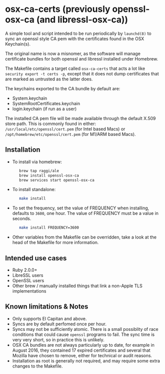 # osx-ca-certs (previously openssl-osx-ca (and libressl-osx-ca))

A simple tool and script intended to be run periodically by `launchd(8)` to sync
an openssl style CA pem with the certificates found in the OSX Keychain(s).

The original name is now a misnomer, as the software will manage certificate
bundles for both openssl and libressl installed under Homebrew.

The Makefile contains a target called `osx-ca-certs` that acts a lot like
`security export -t certs -p`, except that it does not dump certificates that
are marked as untrusted as the latter does.

The keychains exported to the CA bundle by default are:
 * System.keychain
 * SystemRootCertificates.keychain
 * login.keychain (if run as a user)

The installed CA pem file will be made available through the default X.509 store
path. This is commonly found in either: `/usr/local/etc/openssl/cert.pem` (for
Intel based Macs) or `/opt/homebrew/etc/openssl/cert.pem` (for M1/ARM based Macs).

## Installation

 * To install via homebrew:
   ``` bash
      brew tap raggi/ale
      brew install openssl-osx-ca
      brew services start openssl-osx-ca
   ```

 * To install standalone:
   ``` bash
      make install
   ```

 * To set the frequency, set the value of FREQUENCY when installing, defaults to
   `3600`, one hour. The value of FREQUENCY must be a value in seconds.
   ``` bash
      make install FREQUENCY=3600
   ```

 * Other variables from the Makefile can be overridden, take a look at the head
   of the Makefile for more information.

## Intended use cases

 * Ruby 2.0.0+
 * LibreSSL users
 * OpenSSL users
 * Other brew / manually installed things that link a non-Apple TLS
   implementations

## Known limitations & Notes

 * Only supports El Capitan and above.
 * Syncs are by default perfomed once per hour.
 * Syncs may not be sufficiently atomic. There is a small possiblity of race
   conditions that could cause `openssl` programs to fail. The sync time is very
   very short, so in practice this is unlikely.
 * OSX CA bundles are not always particularly up to date, for example in August
   2016, they contained 17 expired certificates and several that Mozilla have
   chosen to remove, either for technical or audit reasons.
 * Installation as root is generally not required, and may require some extra
   changes to the Makefile.
